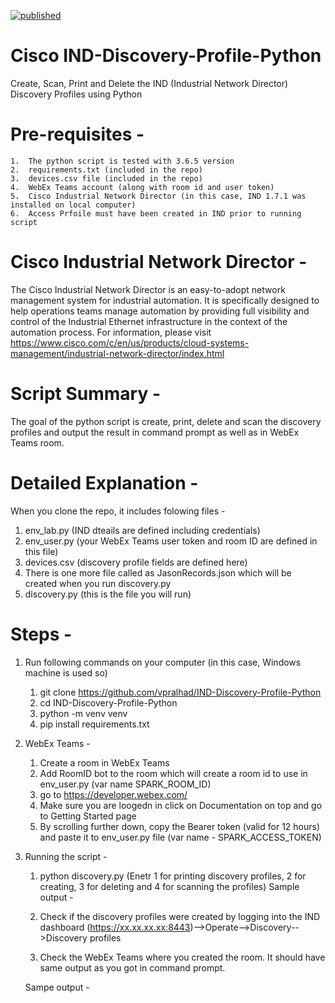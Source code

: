 [![published](https://static.production.devnetcloud.com/codeexchange/assets/images/devnet-published.svg)](https://developer.cisco.com/codeexchange/github/repo/vpralhad/IND-Discovery-Profile-Python)

# Cisco IND-Discovery-Profile-Python
Create, Scan, Print and Delete the IND (Industrial Network Director) Discovery Profiles using Python

# Pre-requisites -
	1.	The python script is tested with 3.6.5 version
	2.	requirements.txt (included in the repo)
	3. 	devices.csv file (included in the repo)
	4.	WebEx Teams account (along with room id and user token)
	5. 	Cisco Industrial Network Director (in this case, IND 1.7.1 was installed on local computer)
	6. 	Access Prfoile must have been created in IND prior to running script

# Cisco Industrial Network Director -

The Cisco Industrial Network Director is an easy-to-adopt network management system for industrial automation. It is specifically designed to help operations teams manage automation by providing full visibility and control of the Industrial Ethernet infrastructure in the context of the automation process.
For information, please visit https://www.cisco.com/c/en/us/products/cloud-systems-management/industrial-network-director/index.html

# Script Summary -

The goal of the python script is create, print, delete and scan the discovery profiles and output the result in command prompt as well as in WebEx Teams room.

# Detailed Explanation -

When you clone the repo, it includes folowing files -
1.	env_lab.py (IND dteails are defined including credentials)
2.	env_user.py (your WebEx Teams user token and room ID are defined in this file)
3.	devices.csv (discovery profile fields are defined here)
4.	There is one more file called as JasonRecords.json which will be created when you run discovery.py
5.	discovery.py (this is the file you will run)

# Steps -

1.	Run following commands on your computer (in this case, Windows machine is used so)
	1.	git clone https://github.com/vpralhad/IND-Discovery-Profile-Python
	2.	cd IND-Discovery-Profile-Python
	3.	python -m venv venv
	4.	pip install requirements.txt

2.	WebEx Teams -
	1.	Create a room in WebEx Teams
	2.	Add RoomID bot to the room which will create a room id to use in env_user.py (var name SPARK_ROOM_ID)
	2.	go to https://developer.webex.com/
	2.	Make sure you are loogedn in click on Documentation on top and go to Getting Started page
	3.	By scrolling further down, copy the Bearer token (valid for 12 hours) and paste it to env_user.py file (var name 		- SPARK_ACCESS_TOKEN)
3.	Running the script -
	1.	python discovery.py (Enetr 1 for printing discovery profiles, 2 for creating, 3 for deleting and 4 for scanning 		the profiles)
	Sample output -
	
	2. Check if the discovery profiles were created by logging into the IND dashboard  						(https://xx.xx.xx.xx:8443)-->Operate-->Discovery-->Discovery profiles
	3. Check the WebEx Teams where you created the room. It should have same output as you got in command prompt.
	
	Sampe output -
	
